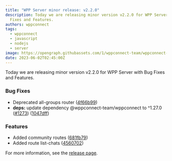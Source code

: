 ```yaml
---
title: "WPP Server minor release: v2.2.0"
description: Today we are releasing minor version v2.2.0 for WPP Server with Bug
  Fixes and Features.
authors: wppconnect
tags:
  - wppconnect
  - javascript
  - nodejs
  - server
image: https://opengraph.githubassets.com/1/wppconnect-team/wppconnect-server/releases/tag/v2.2.0
date: 2023-06-02T02:45:00Z
---
```


Today we are releasing minor version v2.2.0 for WPP Server with Bug Fixes and Features.

<!--truncate-->

### Bug Fixes

* Deprecated all-groups router ([4f66b99](https://github.com/wppconnect-team/wppconnect-server/commit/4f66b99d7f70c5e4e635e49d9fa56f44d8e93253))
* **deps:** update dependency @wppconnect-team/wppconnect to ^1.27.0 ([#1273](https://github.com/wppconnect-team/wppconnect-server/issues/1273)) ([1047dff](https://github.com/wppconnect-team/wppconnect-server/commit/1047dffab930686b5cc1f1adf9f854033f48e080))


### Features

* Added community routes ([681fb79](https://github.com/wppconnect-team/wppconnect-server/commit/681fb79171710241838467d25df3f4913c1ad4bd))
* Added route list-chats ([4560702](https://github.com/wppconnect-team/wppconnect-server/commit/456070242ff78609d1187e80c7b2c6e173faebfe))

For more information, see the [release page](https://github.com/wppconnect-team/wppconnect-server/releases/tag/v2.2.0).